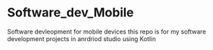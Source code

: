 # Software_dev_Mobile
Software devleopment for mobile devices
this repo is for my software development projects in anrdriod studio using Kotlin
